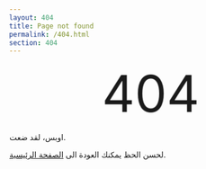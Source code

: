 ```yaml
---
layout: 404
title: Page not found
permalink: /404.html
section: 404
---
```


<style>


div{
  animation: glitch 1s linear infinite;
}

@keyframes glitch{
  2%,64%{
    transform: translate(2px,0) skew(0deg);
  }
  4%,60%{
    transform: translate(-2px,0) skew(0deg);
  }
  62%{
    transform: translate(0,0) skew(5deg); 
  }
}

div:before,
div:after{
  content: attr(title);
  position: absolute;
  left: 0;
}

div:before{
  animation: glitchTop 1s linear infinite;
  clip-path: polygon(0 0, 100% 0, 100% 33%, 0 33%);
  -webkit-clip-path: polygon(0 0, 100% 0, 100% 33%, 0 33%);
}

@keyframes glitchTop{
  2%,64%{
    transform: translate(2px,-2px);
  }
  4%,60%{
    transform: translate(-2px,2px);
  }
  62%{
    transform: translate(13px,-1px) skew(-13deg); 
  }
}

div:after{
  animation: glitchBotom 1.5s linear infinite;
  clip-path: polygon(0 67%, 100% 67%, 100% 100%, 0 100%);
  -webkit-clip-path: polygon(0 67%, 100% 67%, 100% 100%, 0 100%);
}

@keyframes glitchBotom{
  2%,64%{
    transform: translate(-2px,0);
  }
  4%,60%{
    transform: translate(-2px,0);
  }
  62%{
    transform: translate(-22px,5px) skew(21deg); 
  }
}
</style>

<div style="font-size: 90px; text-align:center;">
404
</div>

اوبس، لقد ضعت.

لحسن الحظ يمكنك العودة الى [الصفحة الرئيسية](/).